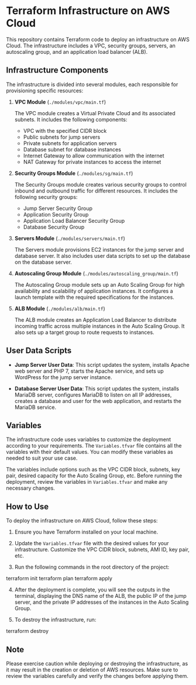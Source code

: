 # Terraform Infrastructure on AWS Cloud

This repository contains Terraform code to deploy an infrastructure on AWS Cloud. The infrastructure includes a VPC, security groups, servers, an autoscaling group, and an application load balancer (ALB).

## Infrastructure Components

The infrastructure is divided into several modules, each responsible for provisioning specific resources:

1. **VPC Module** (`./modules/vpc/main.tf`)

   The VPC module creates a Virtual Private Cloud and its associated subnets. It includes the following components:
   - VPC with the specified CIDR block
   - Public subnets for jump servers
   - Private subnets for application servers
   - Database subnet for database instances
   - Internet Gateway to allow communication with the internet
   - NAT Gateway for private instances to access the internet

2. **Security Groups Module** (`./modules/sg/main.tf`)

   The Security Groups module creates various security groups to control inbound and outbound traffic for different resources. It includes the following security groups:
   - Jump Server Security Group
   - Application Security Group
   - Application Load Balancer Security Group
   - Database Security Group

3. **Servers Module** (`./modules/servers/main.tf`)

   The Servers module provisions EC2 instances for the jump server and database server. It also includes user data scripts to set up the database on the database server.

4. **Autoscaling Group Module** (`./modules/autoscaling_group/main.tf`)

   The Autoscaling Group module sets up an Auto Scaling Group for high availability and scalability of application instances. It configures a launch template with the required specifications for the instances.

5. **ALB Module** (`./modules/alb/main.tf`)

   The ALB module creates an Application Load Balancer to distribute incoming traffic across multiple instances in the Auto Scaling Group. It also sets up a target group to route requests to instances.

## User Data Scripts

- **Jump Server User Data**:
  This script updates the system, installs Apache web server and PHP 7, starts the Apache service, and sets up WordPress for the jump server instance.

- **Database Server User Data**:
  This script updates the system, installs MariaDB server, configures MariaDB to listen on all IP addresses, creates a database and user for the web application, and restarts the MariaDB service.

## Variables

The infrastructure code uses variables to customize the deployment according to your requirements. The `Variables.tfvar` file contains all the variables with their default values. You can modify these variables as needed to suit your use case.

The variables include options such as the VPC CIDR block, subnets, key pair, desired capacity for the Auto Scaling Group, etc. Before running the deployment, review the variables in `Variables.tfvar` and make any necessary changes.

## How to Use

To deploy the infrastructure on AWS Cloud, follow these steps:

1. Ensure you have Terraform installed on your local machine.

2. Update the `Variables.tfvar` file with the desired values for your infrastructure. Customize the VPC CIDR block, subnets, AMI ID, key pair, etc.

3. Run the following commands in the root directory of the project:

terraform init
terraform plan
terraform apply

4. After the deployment is complete, you will see the outputs in the terminal, displaying the DNS name of the ALB, the public IP of the jump server, and the private IP addresses of the instances in the Auto Scaling Group.

5. To destroy the infrastructure, run:

terraform destroy

## Note

Please exercise caution while deploying or destroying the infrastructure, as it may result in the creation or deletion of AWS resources. Make sure to review the variables carefully and verify the changes before applying them.
